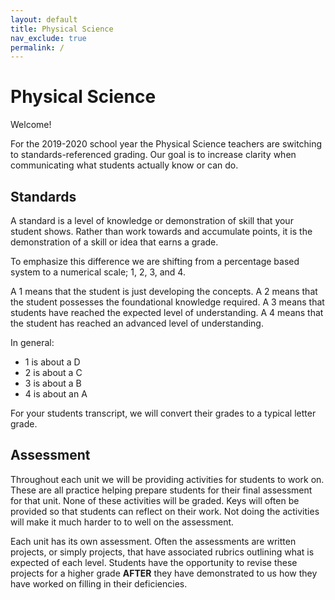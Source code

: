 ```yaml
---
layout: default
title: Physical Science
nav_exclude: true
permalink: /
---
```


# Physical Science
Welcome!

For the 2019-2020 school year the Physical Science teachers are switching to standards-referenced grading.
Our goal is to increase clarity when communicating what students actually know or can do.

## Standards
A standard is a level of knowledge or demonstration of skill that your student shows.
Rather than work towards and accumulate points, it is the demonstration of a skill or idea that earns a grade.

To emphasize this difference we are shifting from a percentage based system to a numerical scale; 1, 2, 3, and 4.

A 1 means that the student is just developing the concepts.
A 2 means that the student possesses the foundational knowledge required.
A 3 means that students have reached the expected level of understanding.
A 4 means that the student has reached an advanced level of understanding.

In general:
  * 1 is about a D
  * 2 is about a C
  * 3 is about a B
  * 4 is about an A

For your students transcript, we will convert their grades to a typical letter grade.

## Assessment
Throughout each unit we will be providing activities for students to work on.
These are all practice helping prepare students for their final assessment for that unit.
None of these activities will be graded.
Keys will often be provided so that students can reflect on their work.
Not doing the activities will make it much harder to to well on the assessment.

Each unit has its own assessment.
Often the assessments are written projects, or simply projects, that have associated rubrics outlining what is expected of each level.
Students have the opportunity to revise these projects for a higher grade **AFTER** they have demonstrated to us how they have worked on filling in their deficiencies.

